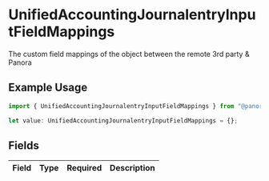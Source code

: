 # UnifiedAccountingJournalentryInputFieldMappings

The custom field mappings of the object between the remote 3rd party & Panora

## Example Usage

```typescript
import { UnifiedAccountingJournalentryInputFieldMappings } from "@panora/sdk/models/components";

let value: UnifiedAccountingJournalentryInputFieldMappings = {};
```

## Fields

| Field       | Type        | Required    | Description |
| ----------- | ----------- | ----------- | ----------- |